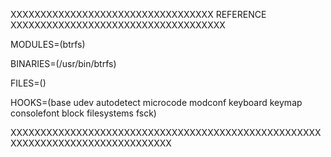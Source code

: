 XXXXXXXXXXXXXXXXXXXXXXXXXXXXXXXXXX REFERENCE XXXXXXXXXXXXXXXXXXXXXXXXXXXXXXXXXXXX

MODULES=(btrfs)

BINARIES=(/usr/bin/btrfs)

FILES=()

HOOKS=(base udev autodetect microcode modconf keyboard keymap consolefont block filesystems fsck)

XXXXXXXXXXXXXXXXXXXXXXXXXXXXXXXXXXXXXXXXXXXXXXXXXXXXXXXXXXXXXXXXXXXXXXXXXXXXXXX
